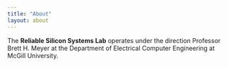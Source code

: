 ```yaml
---
title: "About"
layout: about
---
```


The **Reliable Silicon Systems Lab** operates under the direction Professor Brett H. Meyer at the Department of Electrical Computer Engineering at McGill University.
